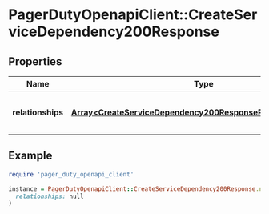 # PagerDutyOpenapiClient::CreateServiceDependency200Response

## Properties

| Name | Type | Description | Notes |
| ---- | ---- | ----------- | ----- |
| **relationships** | [**Array&lt;CreateServiceDependency200ResponseRelationshipsInner&gt;**](CreateServiceDependency200ResponseRelationshipsInner.md) | List of all the technical service&#39;s dependencies | [optional] |

## Example

```ruby
require 'pager_duty_openapi_client'

instance = PagerDutyOpenapiClient::CreateServiceDependency200Response.new(
  relationships: null
)
```

